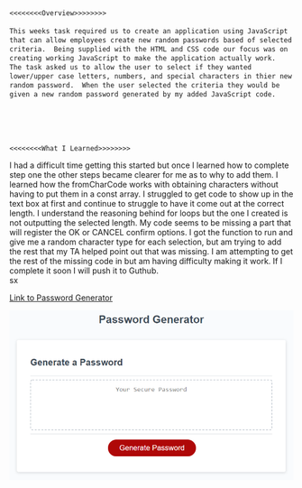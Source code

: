                                                                      <<<<<<<<Overview>>>>>>>>

    This weeks task required us to create an application using JavaScript that can allow employees create new random passwords based of selected criteria.  Being supplied with the HTML and CSS code our focus was on creating working JavaScript to make the application actually work.  The task asked us to allow the user to select if they wanted lower/upper case letters, numbers, and special characters in thier new random password.  When the user selected the criteria they would be given a new random password generated by my added JavaScript code.   




                                                                    <<<<<<<<What I Learned>>>>>>>>

  I had a difficult time getting this started but once I learned how to complete step one the other steps became clearer for me as to why to add them.  I learned how the fromCharCode works with obtaining characters without having to put them in a const array.   I struggled to get code to show up in the text box at first and continue to struggle to have it come out at the correct length.  I understand the reasoning behind for loops but the one I created is not outputting the selected length.  My code seems to be missing a part that will register the OK or CANCEL confirm options.  I got the function to run and give me a random character type for each selection, but am trying to add the rest that my TA helped point out that was missing.  I am attempting to get the rest of the missing code in but am having difficulty making it work.  If I complete it soon I will push it to Guthub.  
sx












[Link to Password Generator](https://haru2727.github.io/passwordGenHW3/)

![](images/homework_demo.png)


 
